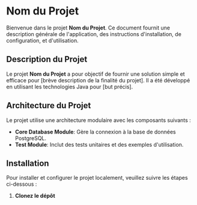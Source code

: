 # Nom du Projet

Bienvenue dans le projet **Nom du Projet**. Ce document fournit une description générale de l'application, des instructions d'installation, de configuration, et d'utilisation.

## Description du Projet

Le projet **Nom du Projet** a pour objectif de fournir une solution simple et efficace pour [brève description de la finalité du projet]. Il a été développé en utilisant les technologies Java pour [but précis].

## Architecture du Projet

Le projet utilise une architecture modulaire avec les composants suivants :

- **Core Database Module**: Gère la connexion à la base de données PostgreSQL.
- **Test Module**: Inclut des tests unitaires et des exemples d'utilisation.

## Installation

Pour installer et configurer le projet localement, veuillez suivre les étapes ci-dessous :

1. **Clonez le dépôt**